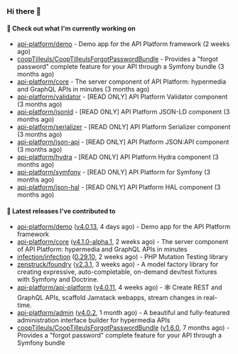 ### Hi there 👋

#### 👷 Check out what I'm currently working on

- [api-platform/demo](https://github.com/api-platform/demo) - Demo app for the API Platform framework (2 weeks ago)
- [coopTilleuls/CoopTilleulsForgotPasswordBundle](https://github.com/coopTilleuls/CoopTilleulsForgotPasswordBundle) - Provides a &#34;forgot password&#34; complete feature for your API through a Symfony bundle (3 months ago)
- [api-platform/core](https://github.com/api-platform/core) - The server component of API Platform: hypermedia and GraphQL APIs in minutes (3 months ago)
- [api-platform/validator](https://github.com/api-platform/validator) - [READ ONLY] API Platform Validator component (3 months ago)
- [api-platform/jsonld](https://github.com/api-platform/jsonld) - [READ ONLY] API Platform JSON-LD component (3 months ago)
- [api-platform/serializer](https://github.com/api-platform/serializer) - [READ ONLY] API Platform Serializer component (3 months ago)
- [api-platform/json-api](https://github.com/api-platform/json-api) - [READ ONLY] API Platform JSON:API component (3 months ago)
- [api-platform/hydra](https://github.com/api-platform/hydra) - [READ ONLY] API Platform Hydra component (3 months ago)
- [api-platform/symfony](https://github.com/api-platform/symfony) - [READ ONLY] API Platform for Symfony (3 months ago)
- [api-platform/json-hal](https://github.com/api-platform/json-hal) - [READ ONLY] API Platform HAL component (3 months ago)

#### 🔭 Latest releases I've contributed to

- [api-platform/demo](https://github.com/api-platform/demo) ([v4.0.13](https://github.com/api-platform/demo/releases/tag/v4.0.13), 4 days ago) - Demo app for the API Platform framework
- [api-platform/core](https://github.com/api-platform/core) ([v4.1.0-alpha.1](https://github.com/api-platform/core/releases/tag/v4.1.0-alpha.1), 2 weeks ago) - The server component of API Platform: hypermedia and GraphQL APIs in minutes
- [infection/infection](https://github.com/infection/infection) ([0.29.10](https://github.com/infection/infection/releases/tag/0.29.10), 2 weeks ago) - PHP Mutation Testing library
- [zenstruck/foundry](https://github.com/zenstruck/foundry) ([v2.3.1](https://github.com/zenstruck/foundry/releases/tag/v2.3.1), 3 weeks ago) - A model factory library for creating expressive, auto-completable, on-demand dev/test fixtures with Symfony and Doctrine.
- [api-platform/api-platform](https://github.com/api-platform/api-platform) ([v4.0.11](https://github.com/api-platform/api-platform/releases/tag/v4.0.11), 4 weeks ago) - 🕸️ Create REST and GraphQL APIs, scaffold Jamstack webapps, stream changes in real-time.
- [api-platform/admin](https://github.com/api-platform/admin) ([v4.0.2](https://github.com/api-platform/admin/releases/tag/v4.0.2), 1 month ago) - A beautiful and fully-featured administration interface builder for hypermedia APIs
- [coopTilleuls/CoopTilleulsForgotPasswordBundle](https://github.com/coopTilleuls/CoopTilleulsForgotPasswordBundle) ([v1.6.0](https://github.com/coopTilleuls/CoopTilleulsForgotPasswordBundle/releases/tag/v1.6.0), 7 months ago) - Provides a &#34;forgot password&#34; complete feature for your API through a Symfony bundle

